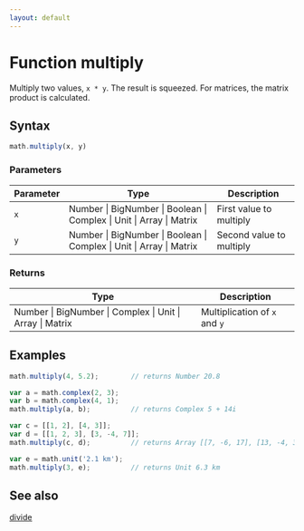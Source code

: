 ```yaml
---
layout: default
---
```


<h1 id="function-multiply">Function multiply</h1>

Multiply two values, `x * y`. The result is squeezed.
For matrices, the matrix product is calculated.


<h2 id="syntax">Syntax</h2>

```js
math.multiply(x, y)
```

<h3 id="parameters">Parameters</h3>

Parameter | Type | Description
--------- | ---- | -----------
`x` | Number &#124; BigNumber &#124; Boolean &#124; Complex &#124; Unit &#124; Array &#124; Matrix | First value to multiply
`y` | Number &#124; BigNumber &#124; Boolean &#124; Complex &#124; Unit &#124; Array &#124; Matrix | Second value to multiply

<h3 id="returns">Returns</h3>

Type | Description
---- | -----------
Number &#124; BigNumber &#124; Complex &#124; Unit &#124; Array &#124; Matrix | Multiplication of `x` and `y`


<h2 id="examples">Examples</h2>

```js
math.multiply(4, 5.2);        // returns Number 20.8

var a = math.complex(2, 3);
var b = math.complex(4, 1);
math.multiply(a, b);          // returns Complex 5 + 14i

var c = [[1, 2], [4, 3]];
var d = [[1, 2, 3], [3, -4, 7]];
math.multiply(c, d);          // returns Array [[7, -6, 17], [13, -4, 33]]

var e = math.unit('2.1 km');
math.multiply(3, e);          // returns Unit 6.3 km
```


<h2 id="see-also">See also</h2>

[divide](divide.html)


<!-- Note: This file is automatically generated from source code comments. Changes made in this file will be overridden. -->
